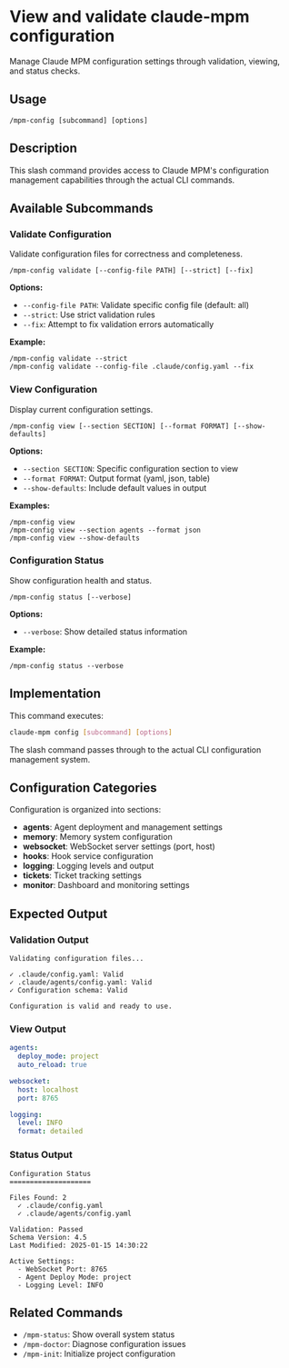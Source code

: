 # View and validate claude-mpm configuration

Manage Claude MPM configuration settings through validation, viewing, and status checks.

## Usage

```
/mpm-config [subcommand] [options]
```

## Description

This slash command provides access to Claude MPM's configuration management capabilities through the actual CLI commands.

## Available Subcommands

### Validate Configuration
Validate configuration files for correctness and completeness.

```
/mpm-config validate [--config-file PATH] [--strict] [--fix]
```

**Options:**
- `--config-file PATH`: Validate specific config file (default: all)
- `--strict`: Use strict validation rules
- `--fix`: Attempt to fix validation errors automatically

**Example:**
```
/mpm-config validate --strict
/mpm-config validate --config-file .claude/config.yaml --fix
```

### View Configuration
Display current configuration settings.

```
/mpm-config view [--section SECTION] [--format FORMAT] [--show-defaults]
```

**Options:**
- `--section SECTION`: Specific configuration section to view
- `--format FORMAT`: Output format (yaml, json, table)
- `--show-defaults`: Include default values in output

**Examples:**
```
/mpm-config view
/mpm-config view --section agents --format json
/mpm-config view --show-defaults
```

### Configuration Status
Show configuration health and status.

```
/mpm-config status [--verbose]
```

**Options:**
- `--verbose`: Show detailed status information

**Example:**
```
/mpm-config status --verbose
```

## Implementation

This command executes:
```bash
claude-mpm config [subcommand] [options]
```

The slash command passes through to the actual CLI configuration management system.

## Configuration Categories

Configuration is organized into sections:

- **agents**: Agent deployment and management settings
- **memory**: Memory system configuration
- **websocket**: WebSocket server settings (port, host)
- **hooks**: Hook service configuration
- **logging**: Logging levels and output
- **tickets**: Ticket tracking settings
- **monitor**: Dashboard and monitoring settings

## Expected Output

### Validation Output
```
Validating configuration files...

✓ .claude/config.yaml: Valid
✓ .claude/agents/config.yaml: Valid
✓ Configuration schema: Valid

Configuration is valid and ready to use.
```

### View Output
```yaml
agents:
  deploy_mode: project
  auto_reload: true

websocket:
  host: localhost
  port: 8765

logging:
  level: INFO
  format: detailed
```

### Status Output
```
Configuration Status
====================

Files Found: 2
  ✓ .claude/config.yaml
  ✓ .claude/agents/config.yaml

Validation: Passed
Schema Version: 4.5
Last Modified: 2025-01-15 14:30:22

Active Settings:
  - WebSocket Port: 8765
  - Agent Deploy Mode: project
  - Logging Level: INFO
```

## Related Commands

- `/mpm-status`: Show overall system status
- `/mpm-doctor`: Diagnose configuration issues
- `/mpm-init`: Initialize project configuration
